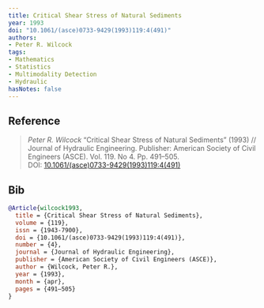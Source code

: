 ```yaml
---
title: Critical Shear Stress of Natural Sediments
year: 1993
doi: "10.1061/(asce)0733-9429(1993)119:4(491)"
authors:
- Peter R. Wilcock
tags:
- Mathematics
- Statistics
- Multimodality Detection
- Hydraulic
hasNotes: false
---
```


## Reference

> <i>Peter R. Wilcock</i> “Critical Shear Stress of Natural Sediments” (1993) // Journal of Hydraulic Engineering. Publisher: American Society of Civil Engineers (ASCE). Vol.&nbsp;119. No&nbsp;4. Pp.&nbsp;491–505. DOI:&nbsp;<a href='https://doi.org/10.1061/(asce)0733-9429(1993)119:4(491)'>10.1061/(asce)0733-9429(1993)119:4(491)</a>

## Bib

```bib
@Article{wilcock1993,
  title = {Critical Shear Stress of Natural Sediments},
  volume = {119},
  issn = {1943-7900},
  doi = {10.1061/(asce)0733-9429(1993)119:4(491)},
  number = {4},
  journal = {Journal of Hydraulic Engineering},
  publisher = {American Society of Civil Engineers (ASCE)},
  author = {Wilcock, Peter R.},
  year = {1993},
  month = {apr},
  pages = {491–505}
}
```
